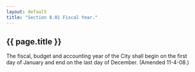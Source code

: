 ```yaml
---
layout: default 
title: "Section 8.01 Fiscal Year."
---
```


{{ page.title }}
----------------

The fiscal, budget and accounting year of the City shall begin on the
first day of January and end on the last day of December. (Amended
11-4-08.)
